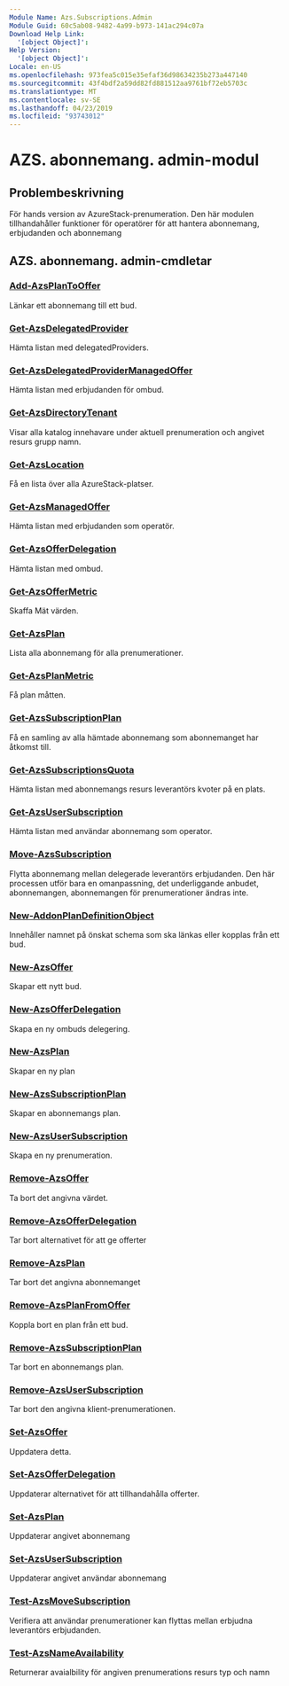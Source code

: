 ```yaml
---
Module Name: Azs.Subscriptions.Admin
Module Guid: 60c5ab08-9482-4a99-b973-141ac294c07a
Download Help Link:
  '[object Object]': 
Help Version:
  '[object Object]': 
Locale: en-US
ms.openlocfilehash: 973fea5c015e35efaf36d98634235b273a447140
ms.sourcegitcommit: 43f4bdf2a59dd82fd881512aa9761bf72eb5703c
ms.translationtype: MT
ms.contentlocale: sv-SE
ms.lasthandoff: 04/23/2019
ms.locfileid: "93743012"
---
```

# AZS. abonnemang. admin-modul
## Problembeskrivning
För hands version av AzureStack-prenumeration.  Den här modulen tillhandahåller funktioner för operatörer för att hantera abonnemang, erbjudanden och abonnemang

## AZS. abonnemang. admin-cmdletar
### [Add-AzsPlanToOffer](Add-AzsPlanToOffer.md)
Länkar ett abonnemang till ett bud.

### [Get-AzsDelegatedProvider](Get-AzsDelegatedProvider.md)
Hämta listan med delegatedProviders.

### [Get-AzsDelegatedProviderManagedOffer](Get-AzsDelegatedProviderManagedOffer.md)
Hämta listan med erbjudanden för ombud.

### [Get-AzsDirectoryTenant](Get-AzsDirectoryTenant.md)
Visar alla katalog innehavare under aktuell prenumeration och angivet resurs grupp namn.

### [Get-AzsLocation](Get-AzsLocation.md)
Få en lista över alla AzureStack-platser.

### [Get-AzsManagedOffer](Get-AzsManagedOffer.md)
Hämta listan med erbjudanden som operatör.

### [Get-AzsOfferDelegation](Get-AzsOfferDelegation.md)
Hämta listan med ombud.

### [Get-AzsOfferMetric](Get-AzsOfferMetric.md)
Skaffa Mät värden.

### [Get-AzsPlan](Get-AzsPlan.md)
Lista alla abonnemang för alla prenumerationer.

### [Get-AzsPlanMetric](Get-AzsPlanMetric.md)
Få plan måtten.

### [Get-AzsSubscriptionPlan](Get-AzsSubscriptionPlan.md)
Få en samling av alla hämtade abonnemang som abonnemanget har åtkomst till.

### [Get-AzsSubscriptionsQuota](Get-AzsSubscriptionsQuota.md)
Hämta listan med abonnemangs resurs leverantörs kvoter på en plats.

### [Get-AzsUserSubscription](Get-AzsUserSubscription.md)
Hämta listan med användar abonnemang som operator.

### [Move-AzsSubscription](Move-AzsSubscription.md)
Flytta abonnemang mellan delegerade leverantörs erbjudanden.
Den här processen utför bara en omanpassning, det underliggande anbudet, abonnemangen, abonnemangen för prenumerationer ändras inte.

### [New-AddonPlanDefinitionObject](New-AddonPlanDefinitionObject.md)
Innehåller namnet på önskat schema som ska länkas eller kopplas från ett bud.

### [New-AzsOffer](New-AzsOffer.md)
Skapar ett nytt bud.

### [New-AzsOfferDelegation](New-AzsOfferDelegation.md)
Skapa en ny ombuds delegering.

### [New-AzsPlan](New-AzsPlan.md)
Skapar en ny plan

### [New-AzsSubscriptionPlan](New-AzsSubscriptionPlan.md)
Skapar en abonnemangs plan.

### [New-AzsUserSubscription](New-AzsUserSubscription.md)
Skapa en ny prenumeration.

### [Remove-AzsOffer](Remove-AzsOffer.md)
Ta bort det angivna värdet.

### [Remove-AzsOfferDelegation](Remove-AzsOfferDelegation.md)
Tar bort alternativet för att ge offerter

### [Remove-AzsPlan](Remove-AzsPlan.md)
Tar bort det angivna abonnemanget

### [Remove-AzsPlanFromOffer](Remove-AzsPlanFromOffer.md)
Koppla bort en plan från ett bud.

### [Remove-AzsSubscriptionPlan](Remove-AzsSubscriptionPlan.md)
Tar bort en abonnemangs plan.

### [Remove-AzsUserSubscription](Remove-AzsUserSubscription.md)
Tar bort den angivna klient-prenumerationen.

### [Set-AzsOffer](Set-AzsOffer.md)
Uppdatera detta.

### [Set-AzsOfferDelegation](Set-AzsOfferDelegation.md)
Uppdaterar alternativet för att tillhandahålla offerter.

### [Set-AzsPlan](Set-AzsPlan.md)
Uppdaterar angivet abonnemang

### [Set-AzsUserSubscription](Set-AzsUserSubscription.md)
Uppdaterar angivet användar abonnemang

### [Test-AzsMoveSubscription](Test-AzsMoveSubscription.md)
Verifiera att användar prenumerationer kan flyttas mellan erbjudna leverantörs erbjudanden.

### [Test-AzsNameAvailability](Test-AzsNameAvailability.md)
Returnerar avaialbility för angiven prenumerations resurs typ och namn

